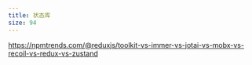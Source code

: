 ```yaml
---
title: 状态库
size: 94
---
```

https://npmtrends.com/@reduxjs/toolkit-vs-immer-vs-jotai-vs-mobx-vs-recoil-vs-redux-vs-zustand
